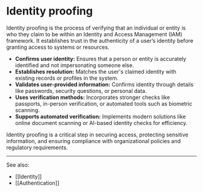 
# Identity proofing

Identity proofing is the process of verifying that an individual or entity is who they claim to be within an Identity and Access Management (IAM) framework. It establishes trust in the authenticity of a user’s identity before granting access to systems or resources.

- **Confirms user identity:** Ensures that a person or entity is accurately identified and not impersonating someone else.
- **Establishes resolution:** Matches the user's claimed identity with existing records or profiles in the system.
- **Validates user-provided information:** Confirms identity through details like passwords, security questions, or personal data.
- **Uses verification methods:** Incorporates stronger checks like passports, in-person verification, or automated tools such as biometric scanning.
- **Supports automated verification:** Implements modern solutions like online document scanning or AI-based identity checks for efficiency.

Identity proofing is a critical step in securing access, protecting sensitive information, and ensuring compliance with organizational policies and regulatory requirements.

---

See also:

- [[Identity]]
- [[Authentication]]